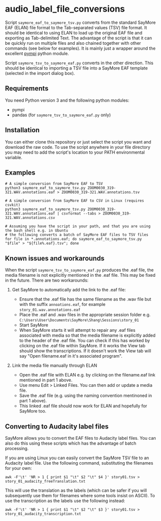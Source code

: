 # audio_label_file_conversions

Script `saymore_eaf_to_saymore_tsv.py` converts from the standard SayMore EAF (ELAN) file format to the Tab-separated values (TSV) file format. It should be identical to using ELAN to load up the original EAF file and exporting as Tab-delimited Text. The advantage of the script is that it can be quickly run on multiple files and also chained together with other commands (see below for examples). It is mainly just a wrapper around the excellent [pympi](https://github.com/dopefishh/pympi) python module. 

Script `saymore_tsv_to_saymore_eaf.py` converts in the other direction. This should be identical to importing a TSV file into a SayMore EAF template (selected in the import dialog box). 

## Requirements

You need Python version 3 and the following python modules:

- pympi
- pandas (for `saymore_tsv_to_saymore_eaf.py` only)

## Installation

You can either clone this repository or just select the script you want and download the raw code. To use the script anywhere in your file directory you may need to add the script's location to your PATH environmental variable. 

## Examples

```
# A simple conversion from SayMore EAF to TSV
python3 saymore_eaf_to_saymore_tsv.py ZOOM0030_319-321.WAV.annotations.eaf > ZOOM0030_319-321.WAV.annotations.tsv

# A simple conversion from SayMore EAF to CSV in Linux (requires csvkit)
python3 saymore_eaf_to_saymore_tsv.py ZOOM0030_319-321.WAV.annotations.eaf | csvformat --tabs > ZOOM0030_319-321.WAV.annotations.csv

# Assuming you have the script in your path, and that you are using the bash shell e.g. in Ubuntu
# the following converts a batch of SayMore EAF files to TSV files
for file in *.annotations.eaf; do saymore_eaf_to_saymore_tsv.py "$file" > "${file%.eaf}.tsv"; done  
```

## Known issues and workarounds
When the script `saymore_tsv_to_saymore_eaf.py` produces the .eaf file, the media filename is not explicitly mentioned in the .eaf file. This may be fixed in the future. There are two workarounds:

1. Get SayMore to automatically add the link to the .eaf file:
   - Ensure that the .eaf file has the same filename as the .wav file but with the suffix `annoations.eaf`, for example `story_01.wav.annotations.eaf`
   - Place the .eaf and .wav files in the appropriate session folder e.g. `C:\Users\User\Documents\SayMore\Shang\Sessions\story_01`
   - Start SayMore
   - When SayMore starts it will attempt to repair any .eaf files associated with media so that the media filename is explicitly added to the header of the .eaf file. You can check if this has worked by clicking on the .eaf file within SayMore. If it works the View tab should show the transcriptions. If it doesn't work the View tab will say "Open filename.eaf in it's associated program".

2. Link the media file manually through ELAN
   - Open the .eaf file with ELAN e.g. by clicking on the filename.eaf link mentioned in part 1 above.
   - Use menu Edit > Linked Files. You can then add or update a media file.
   - Save the .eaf file (e.g. using the naming convention mentinoned in part 1 above).
   - This linked .eaf file should now work for ELAN and hopefully for SayMore too. 

## Converting to Audacity label files
SayMore allows you to convert the EAF files to Audacity label files. You can also do this using these scripts which has the advantage of batch processing. 

If you are using Linux you can easily convert the SayMore TSV file to an Audacity label file. Use the following command, substituting the filenames for your own: 

```
awk -F'\t' 'NR > 1 { print $1 "\t" $2 "\t" $4 }' story01.tsv > story_01_audacity_freeTranslation.txt
```
This will use the translation as the labels (which can be safer if you will subsequently use them for filenames where some tools insist on ASCII). To use the transcription as the labels use the following instead:
```
awk -F'\t' 'NR > 1 { print $1 "\t" $2 "\t" $3 }' story01.tsv > story_01_audacity_transcription.txt
```

